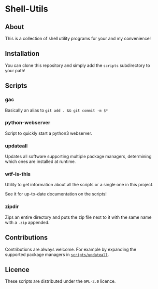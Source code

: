# Shell-Utils

## About

This is a collection of shell utility programs for your and my convenience!

## Installation

You can clone this repository and simply add the `scripts` subdirectory to your
path!

## Scripts

### gac

Basically an alias to `git add . && git commit -m $*`

### python-webserver

Script to quickly start a python3 webserver.

### updateall

Updates all software supporting multiple package managers, determining which
ones are installed at runtime.

### wtf-is-this

Utility to get information about all the scripts or a single one in this
project.

See it for up-to-date documentation on the scripts!

### zipdir

Zips an entire directory and puts the zip file next to it with the same name
with a `.zip` appended.

## Contributions

Contributions are always welcome. For example by expanding the supported
package managers in [`scripts/updateall`](scripts/updateall).

## Licence

These scripts are distributed under the `GPL-3.0` licence.
